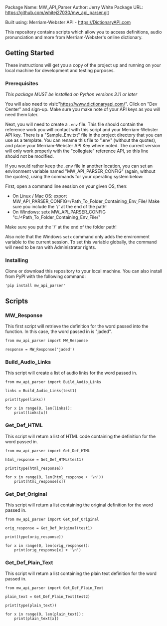 Package Name: MW_API_Parser
Author: Jerry White
Package URL: https://github.com/whitej27030/mw_api_parser.git

Built using: Merriam-Webster API - https://DictionaryAPI.com

This repository contains scripts which allow you to access definitions, audio pronunciation and more from Merriam-Webster's online dictionary. 

## Getting Started

These instructions will get you a copy of the project up and running on your local machine for development and testing purposes.

### Prerequisites

*This package MUST be installed on Python versions 3.11 or later*

You will also need to visit:"https://www.dictionaryapi.com/". Click on "Dev Center" and sign-up. Make sure you make note of your API keys as you will need them later. 

Next, you will need to create a `.env` file. This file should contain the reference work you will contact with this script and your Merriam-Webster API key. There is a "Sample_Env.txt" file in the project directory that you can use as a template. You can rename this file to ".env" (without the quotes), and place your Merriam-Webster API Key where noted. The current version will only work properly with the "collegiate" reference API, so this line should not be modified. 

 If you would rather keep the .env file in another location, you can set an environment variable named "MW_API_PARSER_CONFIG" (again, without the quotes), using the commands for your operating system below:

First, open a command line session on your given OS, then:

 - On Linux /  Mac OS:
export MW_API_PARSER_CONFIG=/Path_To_Folder_Containing_Env_File/
Make sure you include the '/' at the end of the path!
 - On Windows:
setx MW_API_PARSER_CONFIG "c:/<Path_To_Folder_Containing_Env_File/"

Make sure you put the '/' at the end of the folder path!

Also note that the Windows `setx` command only adds the environment variable to the current session. To set this variable globally, the command will need to be ran with Administrator rights.

### Installing

Clone or download this repository to your local machine. You can also install from PyPI with the following command:

    'pip install mw_api_parser'

## Scripts

### MW_Response

This first script will retrieve the definition for the word passed into the function. In this case, the word passed in is "jaded".

```
from mw_api_parser import MW_Response

response = MW_Response('jaded')
```

### Build_Audio_Links

This script will create a list of audio links for the word passed in.

```
from mw_api_parser import Build_Audio_Links

links = Build_Audio_Links(test1)

print(type(links))

for x in range(0, len(links)):
    print(links[x])
```

### Get_Def_HTML

This script will return a list of HTML code containing the definition for the word passed in.

```
from mw_api_parser import Get_Def_HTML

html_response = Get_Def_HTML(test1)

print(type(html_response))

for x in range(0, len(html_response + '\n'))
    print(html_response[x])
```

### Get_Def_Original

This script will return a list containing the original definition for the word passed in.

```
from mw_api_parser import Get_Def_Original

orig_response = Get_Def_Original(test1)

print(type(orig_response))

for x in range(0, len(orig_response)):
    print(orig_response[x] + '\n')
```

### Get_Def_Plain_Text

This script will return a list containing the plain text definition for the word passed in.

```
from mw_api_parser import Get_Def_Plain_Text

plain_text = Get_Def_Plain_Text(test2)

print(type(plain_text))

for x in range(0, len(plain_text)):
    print(plain_text[x])
```
